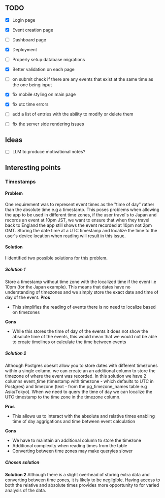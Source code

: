 ## TODO
- [x] Login page
- [x] Event creation page
- [ ] Dashboard page
- [x] Deployment
- [ ] Properly setup database migrations
- [x] Better validation on each page
- [ ] on submit check if there are any events that exist at the same time as the one being input
- [x] fix mobile styling on main page
- [x] fix utc time errors
- [ ] add a list of entries with the ability to modify or delete them
- [ ] fix the server side rendering issues


## Ideas
- [ ] LLM to produce motivational notes?


## Interesting points

### Timestamps

#### Problem
One requirement was to represent event times as the "time of day" rather than the absolute time e.g a timestamp.
This poses problems when allowing the app to be used in different time zones, if the user travel's to Japan and records an event at 10pm JST, we want to ensure that when they travel back to England the app still shows the event recorded at 10pm not 2pm GMT.
Storing the date time at a UTC timestamp and localize the time to the user's device location when reading will result in this issue.

#### Solution
I identified two possible solutions for this problem.

##### Solution 1
Store a timestamp without time zone with the localized time if the event i.e 10pm (for the Japan example).
This means that dates have no understanding of timezones and we simply store the exact date and time of day of the event.
**Pros**
- This simplifies the reading of events there is no need to localize based on timezones 

**Cons**
- While this stores the time of day of the events it does not show the absolute time of the events, this would mean that we would not be able to create timelines or calculate the time between events

##### Solution 2
Although Postgres doesnt allow you to store dates with different timezones within a single column, we can create an an additional column to store the timezone of where the event was recorded.
In this solution we have 2 columns event_time (timestamp with timezone - which defaults to UTC in Postgres) and timezone (text - from the pg_timezone_names table e.g Asia/Tokyo).
When we need to query the time of day we can localize the UTC timestamp to the time zone in the timezone column.

**Pros**
- This allows us to interact with the absolute and relative times enabling time of day aggrigations and time between event calculation

**Cons**
- We have to maintain an additional column to store the timezone
- Additional complexity when reading times from the table
- Converting between time zones may make queryies slower

##### Chosen solution
**Solution 2**
Although there is a slight overhead of storing extra data and converting between time zones, it is likely to be negligible. 
Having access to both the relative and absolute times provides more opportunity to for varied analysis of the data.
